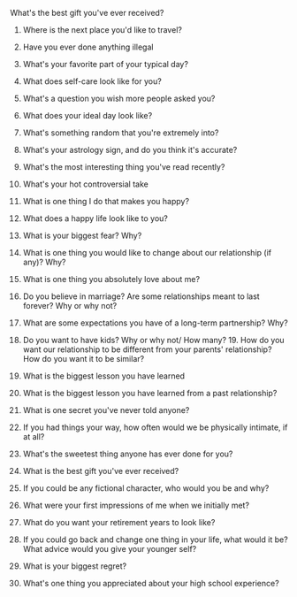 What's the best gift you've ever received?
   1. Where is the next place you'd like to travel?
   2. Have you ever done anything illegal

   3. What's your favorite part of your typical day?
   4. What does self-care look like for you?

   5. What's a question you wish more people asked you?

   6. What does your ideal day look like?
   7. What's something random that you're extremely into?
   8. What's your astrology sign, and do you think it's accurate?
   9. What's the most interesting thing you've read recently?
   10. What's your hot controversial take

   11. What is one thing I do that makes you happy?
   12. What does a happy life look like to you?
   13. What is your biggest fear? Why?
   14. What is one thing you would like to change about our relationship (if any)? Why?
   15. What is one thing you absolutely love about me?
   16. Do you believe in marriage? Are some relationships meant to last forever? Why or why not?
   17. What are some expectations you have of a long-term partnership? Why?

   18. Do you want to have kids? Why or why not/ How many?
    19. How do you want our relationship to be different from your parents' relationship? How do you want it to be similar?
   20. What is the biggest lesson you have learned
21. What is the biggest lesson you have learned from a past relationship?
   22. What is one secret you've never told anyone?
   23. If you had things your way, how often would we be physically intimate, if at all?
   24. What's the sweetest thing anyone has ever done for you?
   25. What is the best gift you've ever received?
   26. If you could be any fictional character, who would you be and why?
   27. What were your first impressions of me when we initially met?
   28. What do you want your retirement years to look like?
   29. If you could go back and change one thing in your life, what would it be? What advice would you give your younger self?
   30. What is your biggest regret?
   31. What's one thing you appreciated about your high school experience?